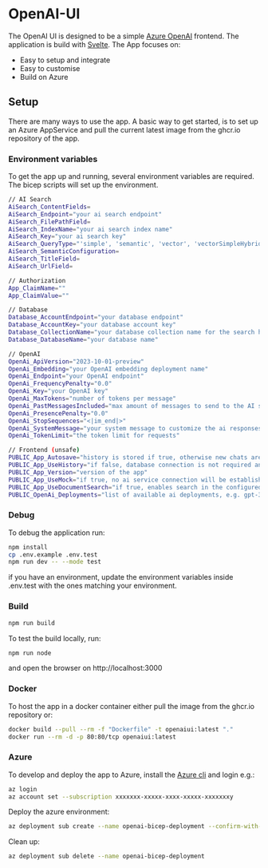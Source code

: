 # OpenAI-UI

The OpenAI UI is designed to be a simple [Azure OpenAI](https://learn.microsoft.com/en-us/azure/ai-services/openai/chatgpt-quickstart?tabs=command-line%2Cpython&pivots=programming-language-studio) frontend. The application is build with [Svelte](https://svelte.dev/). The App focuses on:

- Easy to setup and integrate
- Easy to customise
- Build on Azure

## Setup

There are many ways to use the app. A basic way to get started, is to set up an Azure AppService and pull the current latest image from the ghcr.io repository of the app.

### Environment variables

To get the app up and running, several environment variables are required. The bicep scripts will set up the environment.

```bash
// AI Search
AiSearch_ContentFields=
AiSearch_Endpoint="your ai search endpoint"
AiSearch_FilePathField=
AiSearch_IndexName="your ai search index name"
AiSearch_Key="your ai search key"
AiSearch_QueryType="'simple', 'semantic', 'vector', 'vectorSimpleHybrid' or 'vectorSemanticHybrid"
AiSearch_SemanticConfiguration=
AiSearch_TitleField=
AiSearch_UrlField=

// Authorization
App_ClaimName=""
App_ClaimValue=""

// Database
Database_AccountEndpoint="your database endpoint"
Database_AccountKey="your database account key"
Database_CollectionName="your database collection name for the search history"
Database_DatabaseName="your database name"

// OpenAI
OpenAi_ApiVersion="2023-10-01-preview"
OpenAi_Embedding="your OpenAI embedding deployment name"
OpenAi_Endpoint="your OpenAI endpoint"
OpenAi_FrequencyPenalty="0.0"
OpenAi_Key="your OpenAI key"
OpenAi_MaxTokens="number of tokens per message"
OpenAi_PastMessagesIncluded="max amount of messages to send to the AI service"
OpenAi_PresencePenalty="0.0"
OpenAi_StopSequences="<|im_end|>"
OpenAi_SystemMessage="your system message to customize the ai responses"
OpenAi_TokenLimit="the token limit for requests"

// Frontend (unsafe)
PUBLIC_App_Autosave="history is stored if true, otherwise new chats are not stored in the db, can be overwritten by the user"
PUBLIC_App_UseHistory="if false, database connection is not required and history is not available to the user"
PUBLIC_App_Version="version of the app"
PUBLIC_App_UseMock="if true, no ai service connection will be established"
PUBLIC_App_UseDocumentSearch="if true, enables search in the configured ai search index"
PUBLIC_OpenAi_Deployments="list of available ai deployments, e.g. gpt-35-turbo|gpt-4"
```

### Debug

To debug the application run:

```bash
npm install
cp .env.example .env.test
npm run dev -- --mode test
```

if you have an environment, update the environment variables inside .env.test with the ones matching your environment.

### Build

```bash
npm run build
```

To test the build locally, run:

```bash
npm run node
```

and open the browser on http://localhost:3000

### Docker

To host the app in a docker container either pull the image from the ghcr.io repository or:

```bash
docker build --pull --rm -f "Dockerfile" -t openaiui:latest "."
docker run --rm -d -p 80:80/tcp openaiui:latest
```

### Azure

To develop and deploy the app to Azure, install the [Azure cli](https://learn.microsoft.com/en-us/cli/azure/) and login e.g.:

```bash
az login
az account set --subscription xxxxxxx-xxxxx-xxxx-xxxxx-xxxxxxxy
```

Deploy the azure environment:

```bash
az deployment sub create --name openai-bicep-deployment --confirm-with-what-if --template-file ./infra/main.bicep --location NorthEurope --parameters ./infra/main.parameters.dev.json
```

Clean up:

```bash
az deployment sub delete --name openai-bicep-deployment
```
